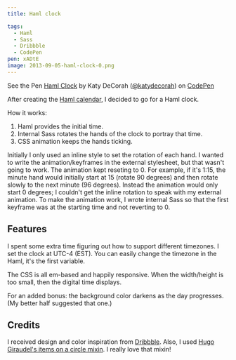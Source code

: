 ```yaml
---
title: Haml clock

tags:
  - Haml
  - Sass
  - Dribbble
  - CodePen
pen: xADtE
image: 2013-09-05-haml-clock-0.png
---
```


<p data-height="400" data-theme-id="97" data-slug-hash="xADtE" data-user="katydecorah" data-default-tab="result" class='codepen'>See the Pen <a href='http://codepen.io/katydecorah/pen/xADtE'>Haml Clock</a> by Katy DeCorah (<a href='http://codepen.io/katydecorah'>@katydecorah</a>) on <a href='http://codepen.io'>CodePen</a></p>

After creating the [Haml calendar]({{site.url}}/code/haml-calendar), I decided to go for a Haml clock.

How it works:

1. <!--editor ignore initial-->Haml provides the initial time.
2. Internal Sass rotates the hands of the clock to portray that time.
3. CSS animation keeps the hands ticking.

Initially I only used an inline style to set the rotation of each hand. I wanted to write the animation/keyframes in the external stylesheet, but that wasn't going to work. The animation kept reseting to 0. For example, if it's 1:15, the minute hand would initially start at 15 (rotate 90 degrees) and then rotate slowly to the next minute (96 degrees). Instead the animation would only start 0 degrees; I couldn't get the inline rotation to speak with my external animation. To make the animation work, I wrote internal Sass so that the first keyframe was at the starting time and not reverting to 0.

## Features

I spent some extra time figuring out how to support different timezones. I set the clock at UTC-4 (EST). You can easily change the timezone in the Haml, it's the first variable.

The CSS is all em-based and happily responsive. When the width/height is too small, then the digital time displays.

For an added bonus: the background color darkens as the day progresses. (My better half suggested that one.)

## Credits

I received design and color inspiration from [Dribbble](http://dribbble.com/shots/1221456-Flat-Watch-2). Also, I used [Hugo Giraudel's items on a circle mixin](http://hugogiraudel.com/2013/04/02/items-on-circle/). I really love that mixin!
